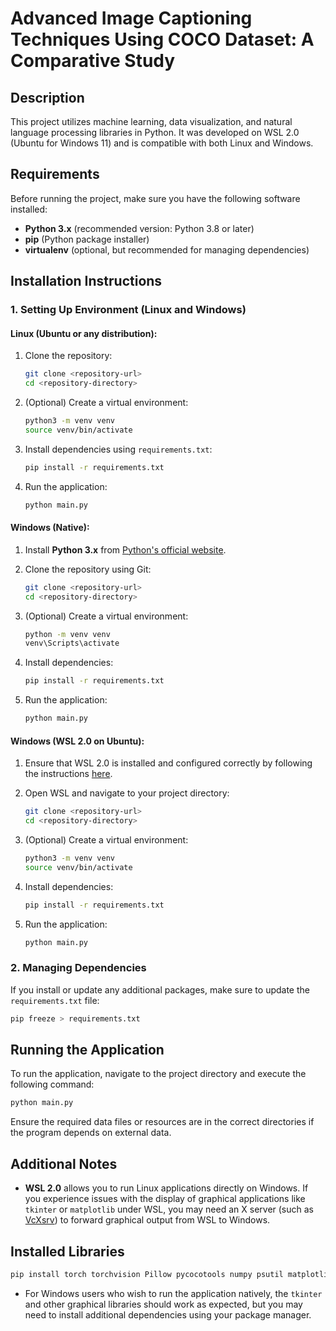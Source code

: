# Advanced Image Captioning Techniques Using COCO Dataset: A Comparative Study

## Description
This project utilizes machine learning, data visualization, and natural language processing libraries in Python. It was developed on WSL 2.0 (Ubuntu for Windows 11) and is compatible with both Linux and Windows.

## Requirements

Before running the project, make sure you have the following software installed:

- **Python 3.x** (recommended version: Python 3.8 or later)
- **pip** (Python package installer)
- **virtualenv** (optional, but recommended for managing dependencies)
  
## Installation Instructions

### 1. Setting Up Environment (Linux and Windows)

#### Linux (Ubuntu or any distribution):
1. Clone the repository:
   ```bash
   git clone <repository-url>
   cd <repository-directory>
   ```

2. (Optional) Create a virtual environment:
   ```bash
   python3 -m venv venv
   source venv/bin/activate
   ```

3. Install dependencies using `requirements.txt`:
   ```bash
   pip install -r requirements.txt
   ```

4. Run the application:
   ```bash
   python main.py
   ```

#### Windows (Native):
1. Install **Python 3.x** from [Python's official website](https://www.python.org/downloads/).

2. Clone the repository using Git:
   ```bash
   git clone <repository-url>
   cd <repository-directory>
   ```

3. (Optional) Create a virtual environment:
   ```bash
   python -m venv venv
   venv\Scripts\activate
   ```

4. Install dependencies:
   ```bash
   pip install -r requirements.txt
   ```

5. Run the application:
   ```bash
   python main.py
   ```

#### Windows (WSL 2.0 on Ubuntu):
1. Ensure that WSL 2.0 is installed and configured correctly by following the instructions [here](https://docs.microsoft.com/en-us/windows/wsl/install).

2. Open WSL and navigate to your project directory:
   ```bash
   git clone <repository-url>
   cd <repository-directory>
   ```

3. (Optional) Create a virtual environment:
   ```bash
   python3 -m venv venv
   source venv/bin/activate
   ```

4. Install dependencies:
   ```bash
   pip install -r requirements.txt
   ```

5. Run the application:
   ```bash
   python main.py
   ```

### 2. Managing Dependencies
If you install or update any additional packages, make sure to update the `requirements.txt` file:
```bash
pip freeze > requirements.txt
```

## Running the Application
To run the application, navigate to the project directory and execute the following command:

```bash
python main.py
```

Ensure the required data files or resources are in the correct directories if the program depends on external data.

## Additional Notes
- **WSL 2.0** allows you to run Linux applications directly on Windows. If you experience issues with the display of graphical applications like `tkinter` or `matplotlib` under WSL, you may need an X server (such as [VcXsrv](https://sourceforge.net/projects/vcxsrv/)) to forward graphical output from WSL to Windows.

## Installed Libraries
   ```bash
pip install torch torchvision Pillow pycocotools numpy psutil matplotlib seaborn tqdm rouge-score nltk scikit-learn scipy
   ```
  
- For Windows users who wish to run the application natively, the `tkinter` and other graphical libraries should work as expected, but you may need to install additional dependencies using your package manager.

